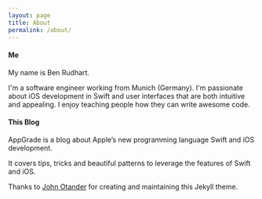 ```yaml
---
layout: page
title: About
permalink: /about/
---
```


#### Me

My name is Ben Rudhart.

I'm a software engineer working from Munich (Germany). I'm passionate about iOS development in Swift and user interfaces that are both intuitive and appealing. I enjoy teaching people how they can write awesome code. 


#### This Blog

AppGrade is a blog about Apple’s new programming language Swift and iOS development.

It covers tips, tricks and beautiful patterns to leverage the features of Swift and iOS.

Thanks to [John Otander](http://johnotander.com) for creating and maintaining this Jekyll theme.